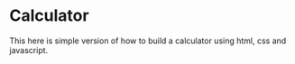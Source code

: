# Calculator
This here is simple version of how to build a calculator using html, css and javascript.
